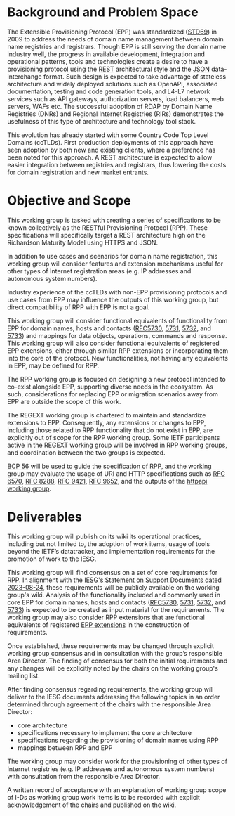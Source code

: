 # Background and Problem Space

The Extensible Provisioning Protocol (EPP) was standardized ([STD69](https://datatracker.ietf.org/doc/std69/)) 
in 2009 to address the needs of domain name management between domain name registries and registrars.
Though EPP is still serving the domain name industry well, the progress in available development, integration and operational
patterns, tools and technologies create a desire to have a provisioning protocol using the 
[REST](https://ics.uci.edu/~fielding/pubs/dissertation/rest_arch_style.htm) architectural style and the 
[JSON](https://datatracker.ietf.org/doc/html/rfc8259) data-interchange format. Such design is expected to 
take advantage of stateless architecture and widely deployed solutions such as OpenAPI, associated documentation,
testing and code generation tools, and L4-L7 network services such as API gateways, authorization servers, load balancers, 
web servers, WAFs etc. The successful adoption of RDAP by Domain Name Registries (DNRs) and Regional Internet Registries (RIRs) 
demonstrates the usefulness of this type of architecture and technology tool stack.

This evolution has already started with some Country Code Top Level Domains (ccTLDs). First production deployments of this approach have seen
adoption by both new and existing clients, where a preference has been noted for this approach.
A REST architecture is expected to allow easier integration between registries and registrars, thus lowering the
costs for domain registration and new market entrants.

# Objective and Scope

This working group is tasked with creating a series of specifications
to be known collectively as the RESTful Provisioning Protocol (RPP).
These specifications will specifically target a REST architecture high on the Richardson Maturity Model
using HTTPS and JSON. 

In addition to use cases and scenarios for domain name registration, this working group will
consider features and extension mechanisms useful for other types of Internet registration areas
(e.g. IP addresses and autonomous system numbers). 

Industry experience of the ccTLDs with non-EPP provisioning protocols and use cases from EPP may influence the outputs
of this working group, but direct compatibility of RPP with EPP is not a goal.

This working group will consider functional equivalents of functionality 
from EPP for domain names, hosts and contacts ([RFC5730](https://datatracker.ietf.org/doc/html/rfc5730),
[5731](https://datatracker.ietf.org/doc/html/rfc5731), [5732](https://datatracker.ietf.org/doc/html/rfc5732), and
[5733](https://datatracker.ietf.org/doc/html/rfc5733)) and mappings for data objects, operations, commands and response.
This working group will also consider functional equivalents of registered EPP extensions, either through 
similar RPP extensions or incorporating them into the core of the protocol.
New functionalities, not having any equivalents in EPP, may be defined for RPP.

The RPP working group is focused on designing a new protocol intended to co-exist alongside EPP, 
supporting diverse needs in the ecosystem. As such, considerations for replacing EPP or migration 
scenarios away from EPP are outside the scope of this work.

The REGEXT working group is chartered to maintain and standardize extensions to EPP. Consequently, 
any extensions or changes to EPP, including those related to RPP functionality that do not exist in EPP, 
are explicitly out of scope for the RPP working group. Some IETF participants active in the REGEXT
working group will be involved in RPP working groups, and coordination between the two
groups is expected.

[BCP 56](https://datatracker.ietf.org/doc/html/rfc9205) will be used to guide the specification of RPP,
and the working group may evaluate the usage of URI and HTTP specifications such as 
[RFC 6570](https://datatracker.ietf.org/doc/html/rfc6570), [RFC 8288](https://datatracker.ietf.org/doc/html/rfc8288),
[RFC 9421](https://datatracker.ietf.org/doc/html/rfc9421), [RFC 9652](https://www.rfc-editor.org/rfc/rfc9652.html), 
and the outputs of the [httpapi working group](https://datatracker.ietf.org/wg/httpapi/about/).

# Deliverables

This working group will publish on its wiki its operational practices,
including but not limited to, the adoption of work items, usage of
tools beyond the IETF’s datatracker, and implementation requirements
for the promotion of work to the IESG.

This working group will find consensus on a set of core requirements for RPP.
In alignment with the [IESG's Statement on Support Documents dated 2023-08-24](https://datatracker.ietf.org/doc/statement-iesg-support-documents-in-ietf-working-groups-20230824/),
these requirements will be publicly available on the working group's wiki.
Analysis of the functionality included and commonly used in core EPP for domain names, 
hosts and contacts ([RFC5730](https://datatracker.ietf.org/doc/html/rfc5730),
[5731](https://datatracker.ietf.org/doc/html/rfc5731), [5732](https://datatracker.ietf.org/doc/html/rfc5732), and
[5733](https://datatracker.ietf.org/doc/html/rfc5733)) is expected to be created as input material for the requirements. 
The working group may also consider RPP extensions that are functional equivalents of 
registered [EPP extensions](https://www.iana.org/assignments/epp-extensions/epp-extensions.xhtml) in
the construction of requirements.

Once established, these requirements may be changed through explicit working group
consensus and in consultation with the group’s responsible Area Director.
The finding of consensus for both the initial requirements and any changes will
be explicitly noted by the chairs on the working group's mailing list.

After finding consensus regarding requirements, the working group will deliver to the
IESG documents addressing the following topics in an order determined through agreement
of the chairs with the responsible Area Director:
* core architecture
* specifications necessary to implement the core architecture
* specifications regarding the provisioning of domain names using RPP
* mappings between RPP and EPP

The working group may consider work for the provisioning of other types of Internet registries (e.g. IP addresses
and autonomous system numbers) with consultation from the responsible Area Director.

A written record of acceptance with an explanation of working group scope of I-Ds as working group work items 
is to be recorded with explicit acknowledgement of the chairs and published on the wiki.

